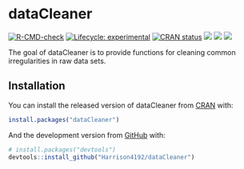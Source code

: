 
<!-- README.md is generated from README.Rmd. Please edit that file -->

# dataCleaner

<!-- badges: start -->

[![R-CMD-check](https://github.com/Harrison4192/dataCleaner/workflows/R-CMD-check/badge.svg)](https://github.com/Harrison4192/dataCleaner/actions)
[![Lifecycle:
experimental](https://img.shields.io/badge/lifecycle-experimental-orange.svg)](https://www.tidyverse.org/lifecycle/#experimental)
[![CRAN
status](https://www.r-pkg.org/badges/version/dataCleaner)](https://CRAN.R-project.org/package=dataCleaner)
[![](http://cranlogs.r-pkg.org/badges/grand-total/dataCleaner?color=blue)](https://cran.r-project.org/package=dataCleaner)
[![](https://img.shields.io/github/languages/code-size/Harrison4192/dataCleaner.svg)](https://github.com/Harrison4192/dataCleaner)
[![](https://img.shields.io/github/last-commit/Harrison4192/dataCleaner.svg)](https://github.com/Harrison4192/dataCleaner/commits/master)
<!-- badges: end -->

The goal of dataCleaner is to provide functions for cleaning common
irregularities in raw data sets.

## Installation

You can install the released version of dataCleaner from
[CRAN](https://CRAN.R-project.org) with:

``` r
install.packages("dataCleaner")
```

And the development version from [GitHub](https://github.com/) with:

``` r
# install.packages("devtools")
devtools::install_github("Harrison4192/dataCleaner")
```
